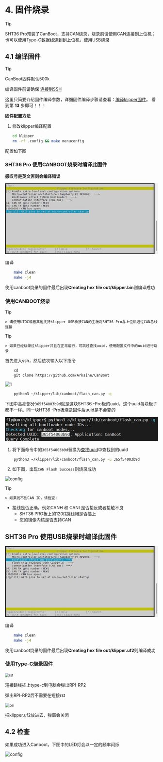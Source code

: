 # 4. 固件烧录

> [!TIP]
> SHT36 Pro预装了CanBoot，支持CAN烧录，烧录前请使用CAN连接到上位机；也可以使用Type-C数据线连到到上位机，使用USB烧录

## 4.1 编译固件

> [!TIP]
> CanBoot固件默认500k

编译固件前请确保 [连接到SSH](/board/fly_pi/FLY_π_description5 "点击即可跳转")

这里只简要介绍固件编译参数，详细固件编译步骤请查看：[编译klipper固件](/board/fly_super8/firmware?id=_1-编译klipper固件 "点击即可跳转")。 看到第 **13** 步即可！！！

**固件配置方法**

1. 修改klipper编译配置

    ```bash
    cd klipper
    rm -rf .config && make menuconfig
    ```
    

配置如下图

<!-- tabs:start -->
    
### ****SHT36 Pro 使用CANBOOT烧录时编译此固件****

**感叹号是英文否则会编译错误**

![flansh](../../images/boards/fly_sht36_pro/flashcan.png)

编译
    
```bash
    make clean
    make -j4
```

 使用canboot烧录的固件最后出现**Creating hex file out/klipper.bin**则编译成功
    
### 使用CANBOOT烧录

> [!TIP]
    > 请使用UTOC或者其他支持klipper USB桥接CAN的主板将SHT36-Pro与上位机通过CAN总线连接

> [!TIP]
    > 如果已经烧录过klipper并且在正常运行，可跳过查找uuid，使用配置文件中的uuid进行烧录

首先进入ssh，然后依次输入以下指令
    
```
    cd
    git clone https://github.com/Arksine/CanBoot
```

![1](../../images/boards/fly_sht_v2/1.png)
    
```bash
    python3 ~/klipper/lib/canboot/flash_can.py -q
```

下图中高亮部分``365f54003b9d``就是这块SHT36 -Pro板的uuid，这个uuid每块板子都不一样。同一块HT36 -Pro板烧录固件后uuid是不会变的

<img src="../../images/boards/fly_sht_v2/uuid.png" alt="uuid" style="zoom:70%;" />
    

1. 将下面命令中的``365f54003b9d``替换为[查找uuid](#_2-查找uuid "点击即可跳转")中查找到的uuid
   
```bash
    python3 ~/klipper/lib/canboot/flash_can.py -u 365f54003b9d
```

2. 如下图，出现``CAN Flash Success``则烧录成功
   

![config](../../images/boards/fly_sht_v2/flash.png ":no-zooom")
    
> [!TIP]
    > 如果找不到CAN ID，请检查：

* 接线是否正确，例如CANH 和 CANL是否接反或者接触不良
    * SHT36 PRO板上的120Ω跳线帽是否插上
    * 您的镜像内核是否支持CAN
    
    
    
## ****SHT36 Pro 使用USB烧录时编译此固件****

![flashcan_2209](../../images/boards/fly_sht36_pro/flash.png)

编译
    

```bash
    make clean
    make -j4
```

 使用canboot烧录的固件最后出现**Creating hex file out/klipper.uf2**则编译成功
    
### 使用Type-C烧录固件

<img src="../../images/boards/fly_sht36_pro/rst.png" alt="rst" style="zoom:80%;" />

短接跳线插上type-c到电脑会弹出RPI-RP2

弹出RPI-RP2后不需要在短接rst

<img src="../../images/boards/fly_sht36_pro/pri.png" alt="pri" style="zoom:90%;" />
    


把klipper.uf2放进去，弹窗会关闭

<!-- tabs:end -->

## 4.2 检查

如果成功进入Canboot，下图中的LED灯会以一定的频率闪烁

![config](../../images/boards/fly_sht_v2/statusled.png ":no-zooom")

